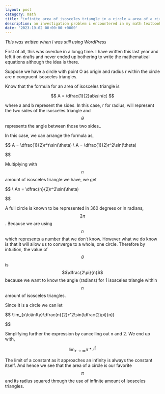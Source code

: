 ```yaml
---
layout: post
category: math
title: "infinite area of isosceles triangle in a circle = area of a circle"
description: an investigation problem i encountered in my math textbook
date: '2023-10-02 00:00:00 +0000'
---
```

<script src="https://cdn.mathjax.org/mathjax/latest/MathJax.js?config=TeX-AMS-MML_HTMLorMML" type="text/javascript"></script>

*This was written when I was still using WordPress*

First of all, this was overdue in a longg time. I have written this last year and left it on drafts and never ended up bothering to write the mathematical equations although the idea is there.

Suppose we have a circle with point O as origin and radius r within the circle are n congruent isosceles triangles.

Know that the formula for an area of isosceles triangle is

$$
A = \dfrac{1}{2}ab\sin(c)
$$

where a and b represent the sides. In this case, r for radius, will represent the two sides of the isosceles triangle and $$\theta$$ represents the angle between those two sides..

In this case, we can arrange the formula as,

$$
A = \dfrac{1}{2}r*r\sin(\theta)
\\ A = \dfrac{1}{2}r^2\sin(\theta)

$$

Multiplying with $$n$$ amount of isosceles triangle we have, we get

$$
\\ An = \dfrac{n}{2}r^2\sin(\theta)

$$

A full circle is known to be represented in 360 degrees or in radians, $$2\pi$$. Because we are using $$n$$ which represents a number that we don’t know. However what we do know is that it will allow us to converge to a whole, one circle. Therefore by intuition, the value of $$\theta$$ is $$\dfrac{2\pi}{n}$$ because we want to know the angle (radians) for 1 isosceles triangle within $$n$$ amount of isosceles triangles.

Since it is a circle we can let

$$
\lim_{x\to\infty}\dfrac{n}{2}r^2\sin(\dfrac{2\pi}{n})

$$

Simplifying further the expression by cancelling out n and 2. We end up with,

$$
\lim_{x\to\infty}\pi*r^2
$$

The limit of a constant as it approaches an infinity is always the constant itself. And hence we see that the area of a circle is our favorite $$\pi$$ and its radius squared through the use of infinite amount of isosceles triangles.